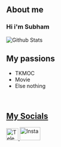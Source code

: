 About me
---
### Hi i'm Subham

![Github Stats](https://github-readme-stats.vercel.app/api?username=kcsuvham&bg_color=000&show_icons=true&count_private=true&hide_border=true&text_color=ff6347&title_color=ff0000&icon_color=ffb6c1&include_all_commits=true) 

My passions
--- 
* TKMOC
* Movie
* Else nothing

<br />
<a href="https://aralroca.us8.list-manage.com/subscribe/post?u=29d99171aa3f671bde658475a&id=9f1a0b31e3">
  <table align="right">
      <tr>
          
My Socials
---
<a href="https://t.me/SatauroGojo"><img alt="Telegram" title="Telegram" height="32" width="32" src="https://upload.wikimedia.org/wikipedia/commons/thumb/8/82/Telegram_logo.svg/600px-Telegram_logo.svg.png"></a>
<a href="https://www.instagram.com/kcsubham379/"><img alt="Insta" title="Insta" height="35" width="55" src="https://imgur.com/nYHy23h.png"></a>
